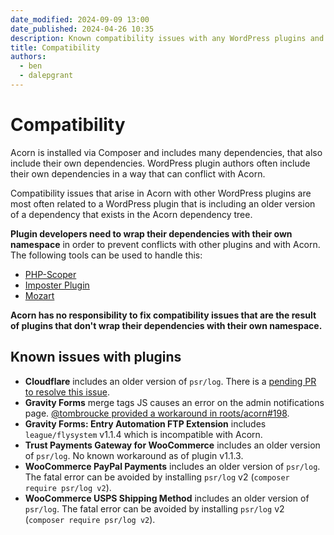 ```yaml
---
date_modified: 2024-09-09 13:00
date_published: 2024-04-26 10:35
description: Known compatibility issues with any WordPress plugins and Acorn.
title: Compatibility
authors:
  - ben
  - dalepgrant
---
```


# Compatibility

Acorn is installed via Composer and includes many dependencies, that also include their own dependencies. WordPress plugin authors often include their own dependencies in a way that can conflict with Acorn. 

Compatibility issues that arise in Acorn with other WordPress plugins are most often related to a WordPress plugin that is including an older version of a dependency that exists in the Acorn dependency tree.

**Plugin developers need to wrap their dependencies with their own namespace** in order to prevent conflicts with other plugins and with Acorn. The following tools can be used to handle this:

* [PHP-Scoper](https://github.com/humbug/php-scoper)
* [Imposter Plugin](https://github.com/TypistTech/imposter-plugin) 
* [Mozart](https://github.com/coenjacobs/mozart)

**Acorn has no responsibility to fix compatibility issues that are the result of plugins that don't wrap their dependencies with their own namespace.**

## Known issues with plugins

* **Cloudflare** includes an older version of `psr/log`. There is a [pending PR to resolve this issue](https://github.com/cloudflare/Cloudflare-WordPress/pull/541).
* **Gravity Forms** merge tags JS causes an error on the admin notifications page. [@tombroucke provided a workaround in roots/acorn#198](https://github.com/roots/acorn/issues/198#issuecomment-1365942893).
* **Gravity Forms: Entry Automation FTP Extension** includes `league/flysystem` v1.1.4 which is incompatible with Acorn.
* **Trust Payments Gateway for WooCommerce** includes an older version of `psr/log`. No known workaround as of plugin v1.1.3. 
* **WooCommerce PayPal Payments** includes an older version of `psr/log`. The fatal error can be avoided by installing `psr/log` v2 (`composer require psr/log v2`).
* **WooCommerce USPS Shipping Method** includes an older version of `psr/log`. The fatal error can be avoided by installing `psr/log` v2 (`composer require psr/log v2`).
